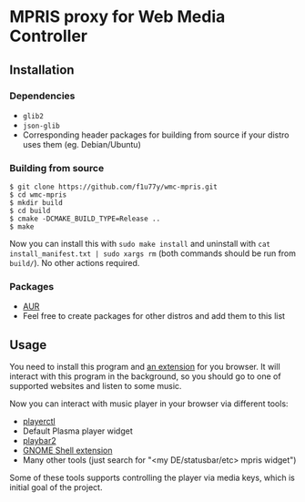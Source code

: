 # MPRIS proxy for Web Media Controller

## Installation
### Dependencies
- `glib2`
- `json-glib`
- Corresponding header packages for building from source if your distro uses them (eg. Debian/Ubuntu)
### Building from source
```
$ git clone https://github.com/f1u77y/wmc-mpris.git
$ cd wmc-mpris
$ mkdir build
$ cd build
$ cmake -DCMAKE_BUILD_TYPE=Release ..
$ make
```
Now you can install this with `sudo make install` and uninstall with
`cat install_manifest.txt | sudo xargs rm` (both commands should be run from `build/`).
No other actions required.

### Packages
- [AUR](https://aur.archlinux.org/packages/web-media-controller-mpris-git/)
- Feel free to create packages for other distros and add them to this list

## Usage
You need to install this program and
[an extension](https://github.com/f1u77y/web-media-controller/releases) for you browser.
It will interact with this program in the background, so you should go to one of supported websites and listen to
some music.

Now you can interact with music player in your browser via different tools:
- [playerctl](https://github.com/acrisci/playerctl)
- Default Plasma player widget
- [playbar2](https://github.com/audoban/PlayBar2)
- [GNOME Shell extension](https://extensions.gnome.org/extension/1379/mpris-indicator-button/)
- Many other tools (just search for "<my DE/statusbar/etc> mpris widget")

Some of these tools supports controlling the player via media keys, which is initial goal of the project.
